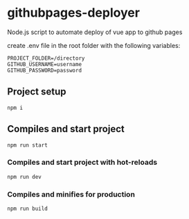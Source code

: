 # githubpages-deployer
Node.js script to automate deploy of vue app to github pages

create .env file in the root folder with the following variables:
```
PROJECT_FOLDER=/directory
GITHUB_USERNAME=username
GITHUB_PASSWORD=password
```

## Project setup
```
npm i
```

## Compiles and start project
```
npm run start
```

### Compiles and start project with hot-reloads
```
npm run dev
```

### Compiles and minifies for production
```
npm run build
```